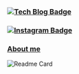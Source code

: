 ### [![Tech Blog Badge](http://img.shields.io/badge/-Tech%20blog-black?style=flat-square&logo=github&link=https://zzsza.github.io/)](https://gusrb3164.github.io/)

### [![Instagram Badge](http://img.shields.io/badge/-Instagram-white?style=flat-square&logo=Instagram&link=https://instagram.com/alpox.dev/)](https://www.instagram.com/hyun__9yu/)

### [About me](https://www.notion.so/56f60bade97b4eba8344c33fff7908d9)


![Readme Card](https://github-readme-stats.vercel.app/api?username=gusrb3164&show_icons=true)
